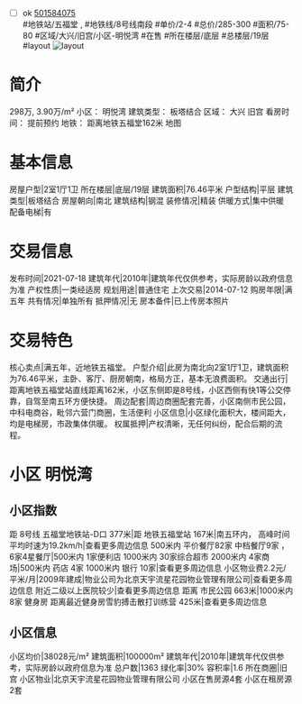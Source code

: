 - [ ] ok [501584075](https://bj.5i5j.com/ershoufang/501584075.html)  
 #地铁站/五福堂 ,  #地铁线/8号线南段
#单价/2-4 #总价/285-300 #面积/75-80   #区域/大兴/旧宫/小区-明悦湾 #在售 #所在楼层/底层 #总楼层/19层 #layout 
![layout](http://image2a.5i5j.com/bdir/layout/0921c571d5d643c98a5407c11dd8814b.jpg_P5.jpg) 
# 简介 
 298万,  3.90万/m² 
小区： 明悦湾
建筑类型： 板塔结合
区域： 大兴 旧宫
看房时间： 提前预约
地铁： 距离地铁五福堂162米 地图
# 基本信息 
 房屋户型|2室1厅1卫
所在楼层|底层/19层
建筑面积|76.46平米
户型结构|平层
建筑类型|板塔结合
房屋朝向|南北
建筑结构|钢混
装修情况|精装
供暖方式|集中供暖
配备电梯|有
# 交易信息 
 发布时间|2021-07-18
建筑年代|2010年|建筑年代仅供参考，实际房龄以政府信息为准
产权性质|一类经适房
规划用途|普通住宅
上次交易|2014-07-12
购房年限|满五年
共有情况|单独所有
抵押情况|无
房本备件|已上传房本照片
# 交易特色 
 核心卖点|满五年，近地铁五福堂。
户型介绍|此房为南北向2室1厅1卫，建筑面积为76.46平米，主卧、客厅、厨房朝南，格局方正，基本无浪费面积。
交通出行|距离地铁五福堂站直线距离162米，小区东侧即是8号线，小区西侧有快1等公交停靠，自驾至南五环方便快捷。
周边配套|周边商圈配套完善，小区南侧市民公园，中科电商谷，毗邻六营门商圈，生活便利
小区信息|小区绿化面积大，楼间距大，均是电梯房，市政集体供暖。
权属抵押|产权清晰，无任何纠纷，配合后期的流程。
# 小区 明悦湾
## 小区指数 
 距 8号线 五福堂地铁站-D口 377米|距 地铁五福堂站 167米|南五环内， 高峰时间平均时速为19.2km/h|查看更多周边信息
500米内 平价餐厅82家
中档餐厅9家 ，6家4星餐厅|500米内 1家便利店
1000米内 30家综合超市
2000米内 4家商场|500米内 药店 4家
1000米内 银行 10家|查看更多周边信息
小区物业费2.2元/平米/月|2009年建成|物业公司为北京天宇流星花园物业管理有限公司|查看更多周边信息
附近二级以上医院较少|查看更多周边信息
距离 市民公园 663米|1000米内 8家 健身房
距离最近健身房雪豹搏击散打训练营 425米|查看更多周边信息
## 小区信息 
 小区均价|38028元/m²
建筑面积|100000m²
建筑年代|2010年|建筑年代仅供参考，实际房龄以政府信息为准
总户数|1363
绿化率|30%
容积率|1.6
所在商圈|旧宫
小区物业|北京天宇流星花园物业管理有限公司
小区在售房源4套
小区在租房源2套
